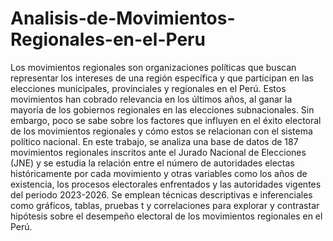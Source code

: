 # Analisis-de-Movimientos-Regionales-en-el-Peru

Los movimientos regionales son organizaciones políticas que buscan representar los intereses de una región específica y que participan en las elecciones municipales, provinciales y regionales en el Perú. Estos movimientos han cobrado relevancia en los últimos años, al ganar la mayoría de los gobiernos regionales en las elecciones subnacionales. Sin embargo, poco se sabe sobre los factores que influyen en el éxito electoral de los movimientos regionales y cómo estos se relacionan con el sistema político nacional. En este trabajo, se analiza una base de datos de 187 movimientos regionales inscritos ante el Jurado Nacional de Elecciones (JNE) y se estudia la relación entre el número de autoridades electas históricamente por cada movimiento y otras variables como los años de existencia, los procesos electorales enfrentados y las autoridades vigentes del periodo 2023-2026. Se emplean técnicas descriptivas e inferenciales como gráficos, tablas, pruebas t y correlaciones para explorar y contrastar hipótesis sobre el desempeño electoral de los movimientos regionales en el Perú.
